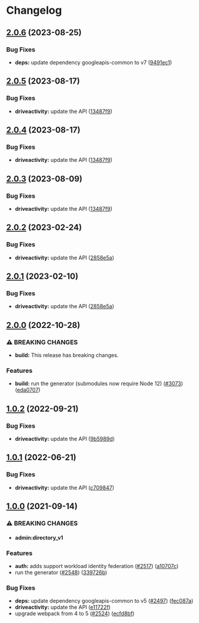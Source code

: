 # Changelog

## [2.0.6](https://github.com/googleapis/google-api-nodejs-client/compare/driveactivity-v2.0.5...driveactivity-v2.0.6) (2023-08-25)


### Bug Fixes

* **deps:** update dependency googleapis-common to v7 ([9491ec1](https://github.com/googleapis/google-api-nodejs-client/commit/9491ec1cdc3c413e7d73edcfcd59cf5c28a7c855))

## [2.0.5](https://github.com/googleapis/google-api-nodejs-client/compare/driveactivity-v2.0.4...driveactivity-v2.0.5) (2023-08-17)


### Bug Fixes

* **driveactivity:** update the API ([13487f9](https://github.com/googleapis/google-api-nodejs-client/commit/13487f9ce25509112a298ae74cdfb9c590ff7d53))

## [2.0.4](https://github.com/googleapis/google-api-nodejs-client/compare/driveactivity-v2.0.3...driveactivity-v2.0.4) (2023-08-17)


### Bug Fixes

* **driveactivity:** update the API ([13487f9](https://github.com/googleapis/google-api-nodejs-client/commit/13487f9ce25509112a298ae74cdfb9c590ff7d53))

## [2.0.3](https://github.com/googleapis/google-api-nodejs-client/compare/driveactivity-v2.0.2...driveactivity-v2.0.3) (2023-08-09)


### Bug Fixes

* **driveactivity:** update the API ([13487f9](https://github.com/googleapis/google-api-nodejs-client/commit/13487f9ce25509112a298ae74cdfb9c590ff7d53))

## [2.0.2](https://github.com/googleapis/google-api-nodejs-client/compare/driveactivity-v2.0.1...driveactivity-v2.0.2) (2023-02-24)


### Bug Fixes

* **driveactivity:** update the API ([2858e5a](https://github.com/googleapis/google-api-nodejs-client/commit/2858e5ae7cbfd159230e060de0034221a418ac16))

## [2.0.1](https://github.com/googleapis/google-api-nodejs-client/compare/driveactivity-v2.0.0...driveactivity-v2.0.1) (2023-02-10)


### Bug Fixes

* **driveactivity:** update the API ([2858e5a](https://github.com/googleapis/google-api-nodejs-client/commit/2858e5ae7cbfd159230e060de0034221a418ac16))

## [2.0.0](https://github.com/googleapis/google-api-nodejs-client/compare/driveactivity-v1.0.2...driveactivity-v2.0.0) (2022-10-28)


### ⚠ BREAKING CHANGES

* **build:** This release has breaking changes.

### Features

* **build:** run the generator (submodules now require Node 12) ([#3073](https://github.com/googleapis/google-api-nodejs-client/issues/3073)) ([eda0707](https://github.com/googleapis/google-api-nodejs-client/commit/eda07079dadab46a80b6f9ede618f4f43030169e))

## [1.0.2](https://github.com/googleapis/google-api-nodejs-client/compare/driveactivity-v1.0.1...driveactivity-v1.0.2) (2022-09-21)


### Bug Fixes

* **driveactivity:** update the API ([9b5989d](https://github.com/googleapis/google-api-nodejs-client/commit/9b5989d7eefd4222244df0113072e73df9c2d163))

## [1.0.1](https://github.com/googleapis/google-api-nodejs-client/compare/driveactivity-v1.0.0...driveactivity-v1.0.1) (2022-06-21)


### Bug Fixes

* **driveactivity:** update the API ([c709847](https://github.com/googleapis/google-api-nodejs-client/commit/c709847460263000fe5139b4c2de2aa4f4f70fa3))

## [1.0.0](https://www.github.com/googleapis/google-api-nodejs-client/compare/driveactivity-v0.1.0...driveactivity-v1.0.0) (2021-09-14)


### ⚠ BREAKING CHANGES

* #### admin:directory_v1

### Features

* **auth:** adds support workload identity federation ([#2517](https://www.github.com/googleapis/google-api-nodejs-client/issues/2517)) ([a10707c](https://www.github.com/googleapis/google-api-nodejs-client/commit/a10707c477759e7c9ef6360a2fe800856fb600c1))
* run the generator ([#2548](https://www.github.com/googleapis/google-api-nodejs-client/issues/2548)) ([339726b](https://www.github.com/googleapis/google-api-nodejs-client/commit/339726b5310e7ea5437e15642cb899c215127f8f))


### Bug Fixes

* **deps:** update dependency googleapis-common to v5 ([#2497](https://www.github.com/googleapis/google-api-nodejs-client/issues/2497)) ([fec087a](https://www.github.com/googleapis/google-api-nodejs-client/commit/fec087abcf3d994dd41c3ffa0a0c12b1f9f09dae))
* **driveactivity:** update the API ([e11722f](https://www.github.com/googleapis/google-api-nodejs-client/commit/e11722f5506b59371d66b37c0e25bf11a4c11de5))
* upgrade webpack from 4 to 5  ([#2524](https://www.github.com/googleapis/google-api-nodejs-client/issues/2524)) ([ecfd8bf](https://www.github.com/googleapis/google-api-nodejs-client/commit/ecfd8bfcd06e1beabff7ec9a8c4000222379eb8d))
